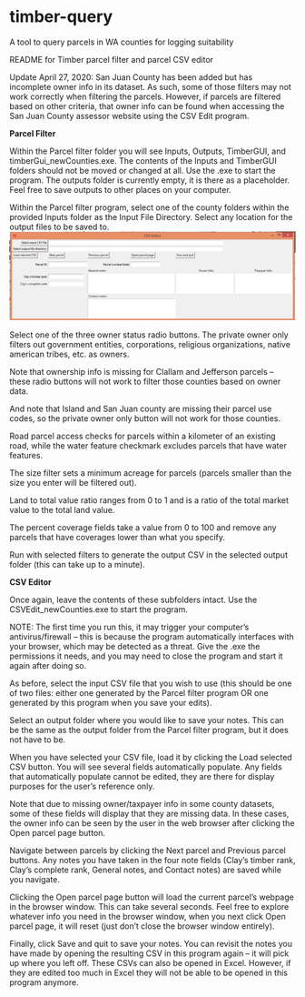 # timber-query
A tool to query parcels in WA counties for logging suitability

README for Timber parcel filter and parcel CSV editor

Update April 27, 2020: San Juan County has been added but has incomplete owner info in its dataset. As such, some of those filters may not work correctly when filtering the parcels. However, if parcels are filtered based on other criteria, that owner info can be found when accessing the San Juan County assessor website using the CSV Edit program.

**Parcel Filter**

Within the Parcel filter folder you will see Inputs, Outputs, TimberGUI, and timberGui_newCounties.exe. The contents of the Inputs and TimberGUI folders should not be moved or changed at all. Use the .exe to start the program. The outputs folder is currently empty, it is there as a placeholder. Feel free to save outputs to other places on your computer.

Within the Parcel filter program, select one of the county folders within the provided Inputs folder as the Input File Directory. Select any location for the output files to be saved to.
 ![alt text](https://github.com/Ehelderop/timber-query/blob/master/imgs/CSV_img1.png)

Select one of the three owner status radio buttons. The private owner only filters out government entities, corporations, religious organizations, native american tribes, etc. as owners.

Note that ownership info is missing for Clallam and Jefferson parcels – these radio buttons will not work to filter those counties based on owner data.

And note that Island and San Juan county are missing their parcel use codes, so the private owner only button will not work for those counties.

Road parcel access checks for parcels within a kilometer of an existing road, while the water feature checkmark excludes parcels that have water features.

The size filter sets a minimum acreage for parcels (parcels smaller than the size you enter will be filtered out).

Land to total value ratio ranges from 0 to 1 and is a ratio of the total market value to the total land value.

The percent coverage fields take a value from 0 to 100 and remove any parcels that have coverages lower than what you specify.

Run with selected filters to generate the output CSV in the selected output folder (this can take up to a minute).


**CSV Editor**

Once again, leave the contents of these subfolders intact. Use the CSVEdit_newCounties.exe to start the program.

NOTE: The first time you run this, it may trigger your computer’s antivirus/firewall – this is because the program automatically interfaces with your browser, which may be detected as a threat. Give the .exe the permissions it needs, and you may need to close the program and start it again after doing so.

As before, select the input CSV file that you wish to use (this should be one of two files: either one generated by the Parcel filter program OR one generated by this program when you save your edits).

 

Select an output folder where you would like to save your notes. This can be the same as the output folder from the Parcel filter program, but it does not have to be.

When you have selected your CSV file, load it by clicking the Load selected CSV button. You will see several fields automatically populate. Any fields that automatically populate cannot be edited, they are there for display purposes for the user’s reference only.

Note that due to missing owner/taxpayer info in some county datasets, some of these fields will display that they are missing data. In these cases, the owner info can be seen by the user in the web browser after clicking the Open parcel page button.

Navigate between parcels by clicking the Next parcel and Previous parcel buttons. Any notes you have taken in the four note fields (Clay’s timber rank, Clay’s complete rank, General notes, and Contact notes) are saved while you navigate.

Clicking the Open parcel page button will load the current parcel’s webpage in the browser window. This can take several seconds. Feel free to explore whatever info you need in the browser window, when you next click Open parcel page, it will reset (just don’t close the browser window entirely).

Finally, click Save and quit to save your notes. You can revisit the notes you have made by opening the resulting CSV in this program again – it will pick up where you left off. These CSVs can also be opened in Excel. However, if they are edited too much in Excel they will not be able to be opened in this program anymore.
